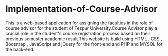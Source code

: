 # Implementation-of-Course-Advisor
This is a web-based application for assigning the faculties in the role of course advisor for the student of Tezpur University.Course Advisor play a crucial role in the student's course registration process based on their previous semester academic result.This website is build using HTML , CSS , Bootstrap , JavaScript and jQuery for the front-end and PHP and MYSQL for the back-end.
